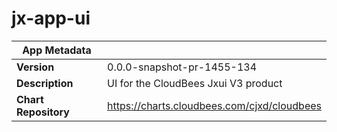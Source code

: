 # jx-app-ui

|App Metadata||
|---|---|
| **Version** | 0.0.0-snapshot-pr-1455-134 |
| **Description** | UI for the CloudBees Jxui V3 product |
| **Chart Repository** | https://charts.cloudbees.com/cjxd/cloudbees |
